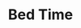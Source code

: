 ---
title: "Bed Time"
year: 2025
description: "Clock mechanism, blue PLA, yellow PLA, oil paint, and glue."
size: "9” x 9” x 2.5”"
count: 0
selected: true
---
